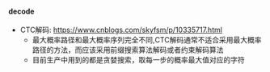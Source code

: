 #### decode
- CTC解码: https://www.cnblogs.com/skyfsm/p/10335717.html
  - 最大概率路径和最大概率序列完全不同,CTC解码通常不适合采用最大概率路径的方法，而应该采用前缀搜索算法解码或者约束解码算法
  - 目前生产中用到的都是贪婪搜索，取每一步的概率最大值对应的字符